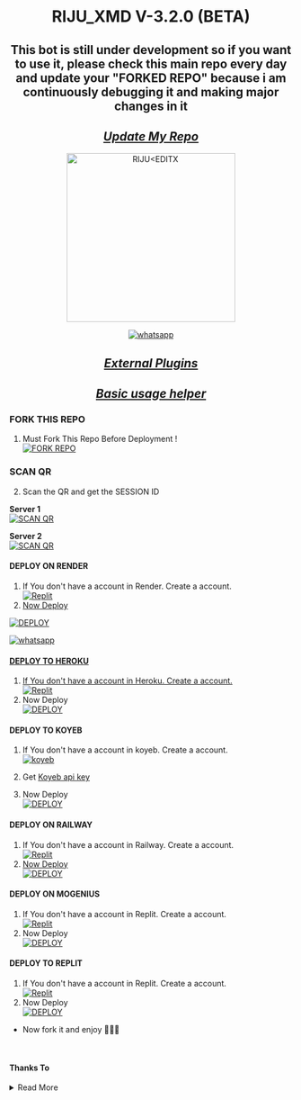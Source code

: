 <p align="center"> 
      <h1 align="center">RIJU_XMD V-3.2.0 (BETA)</h1>
      <h2 align="center">This bot is still under development so if you want to use it, please check this main repo every day and update your "FORKED REPO" because i am continuously debugging it and making major changes in it</h2>
     <div align="center">
           
## _[Update My Repo](https://github.com/rijubiswas2/RIJU_EDITX/wiki/FORK-UPDATE)_
</div>
  <a href="https://x-bot-md-qr.koyeb.app">
        <p align="center">
   <img alt="RIJU<EDITX" height="300" src="https://i.imgur.com/xi2j9dW.jpeg">
              </p>
  </a>
</p>
   
<p align="center">

  <a aria-label="Join our group" href="https://chat.whatsapp.com/ESyS6Vf6EvbFgairPsIDdL" target="_blank">
    <img alt="whatsapp" src="https://img.shields.io/badge/Join Group-25D366?style=for-the-badge&logo=whatsapp&logoColor=white" />
  </a>

  
<p align="center">
  
<div align="center">

## _[External Plugins](https://github.com/A-S-W-I-N-S-P-A-R-K-Y/X-BOT-MD/wiki)_
      
## _[Basic usage helper](https://github.com/A-S-W-I-N-S-P-A-R-K-Y/X-BOT-MD/wiki)_
</div>

### FORK THIS REPO

1. Must Fork This Repo Before Deployment !
   <br> 
<a href="https://github.com/rijubiswas2/RIJU_EDITX/fork"><img title="FORK REPO" src="https://img.shields.io/badge/FORK REPO-h?color=black&style=for-the-badge&logo=stackshare"></a>



### SCAN QR

2. Scan the QR and get the SESSION ID
   <br>
   
**Server 1**  
<a href='https://https-RIJU_EDITX-qr-2.onrender.com' target="_blank">
    <img alt='SCAN QR' src='https://img.shields.io/badge/Scan_qr-100000?style=for-the-badge&logo=scan&logoColor=white&labelColor=black&color=black'/>
</a>

**Server 2**  
<a href='https://https-x-bot-md-qr-2.onrender.com' target="_blank">
    <img alt='SCAN QR' src='https://img.shields.io/badge/Scan_qr-100000?style=for-the-badge&logo=scan&logoColor=white&labelColor=black&color=black'/>
</a>

#### DEPLOY ON RENDER

1. If You don't have a account in Render. Create a account.
    <br>
<a href='https://render.com' target="_blank"><img alt='Replit' src='https://img.shields.io/badge/-Create-black?style=for-the-badge&logo=render'/>
2. Now Deploy
    
<a href='https://dashboard.render.com/blueprint/new?repo=https://github.com/A-S-W-I-N-S-P-A-R-K-Y/X-BOT-MD' target="_blank"><img alt='DEPLOY' src='https://img.shields.io/badge/-DEPLOY-black?style=for-the-badge&logo=render'/></a>
<br>


<a aria-label="If any help" href="https://wa.me/917364934516?text=⎯꯭̽👀🐼RIJU" target="_blank">
    <img alt="whatsapp" src="https://img.shields.io/badge/Tutorial-FF0000?style=for-the-badge&logo=youtube&logoColor=white" />


#### DEPLOY TO HEROKU 

1. If You don't have a account in Heroku. Create a account.
    <br>
<a href='https://heroku.com' target="_blank"><img alt='Replit' src='https://img.shields.io/badge/-Create-black?style=for-the-badge&logo=heroku'/></a>
   <br>
2. Now Deploy
    <br>
<a href='https://heroku.com/deploy?template=https://github.com/A-S-W-I-N-S-P-A-R-K-Y/X-BOT-MD' target="_blank"><img alt='DEPLOY' src='https://img.shields.io/badge/-DEPLOY-black?style=for-the-badge&logo=heroku'/></a>

#### DEPLOY TO KOYEB 

1. If You don't have a account in koyeb. Create a account.
    <br>
<a href='https://app.koyeb.com/auth/signup' target="_blank"><img alt='koyeb' src='https://img.shields.io/badge/-Create-black?style=for-the-badge&logo=koyeb'/></a>

2. Get [Koyeb api key](https://app.koyeb.com/account/api)

4. Now Deploy
    <br>
<a href='https://app.koyeb.com/services/deploy?type=git&repository=github.com/A-S-W-I-N-S-P-A-R-K-Y/X-BOT-MD&branch=main&name=xbotmd&builder=dockerfile&env[SESSION_ID]=%20&env[WORK_TYPE]=private&env[HANDLERS]=.&env[BOT_INFO]=X-BOT-MD;ASWIN%20SPARKY;https://i.imgur.com/xi2j9dW.jpeg&env[SUDO]=917012984396&env[STICKER_DATA]=SPARKY&env[DATABASE_URL]' target="_blank"><img alt='DEPLOY' src='https://img.shields.io/badge/-DEPLOY-black?style=for-the-badge&logo=koyeb'/></a>

#### DEPLOY ON RAILWAY

1. If You don't have a account in Railway. Create a account.
    <br>
<a href='https://railway.app' target="_blank"><img alt='Replit' src='https://img.shields.io/badge/-Create-black?style=for-the-badge&logo=railway'/>
2. Now Deploy
    <br>
<a href='https://railway.app' target="_blank"><img alt='DEPLOY' src='https://img.shields.io/badge/-DEPLOY-black?style=for-the-badge&logo=railway'/></a>



#### DEPLOY ON MOGENIUS

1. If You don't have a account in Replit. Create a account.
    <br>
<a href='https://mogenius.com' target="_blank"><img alt='Replit' src='https://img.shields.io/badge/-Create-black?style=for-the-badge&logo=genius'/></a>
2. Now Deploy
    <br>
<a href='https://mogenius.com' target="_blank"><img alt='DEPLOY' src='https://img.shields.io/badge/-DEPLOY-black?style=for-the-badge&logo=genius'/></a>

#### DEPLOY TO REPLIT 

1. If You don't have a account in Replit. Create a account.
    <br>
<a href='https://www.replit.com/' target="_blank"><img alt='Replit' src='https://img.shields.io/badge/-Create-black?style=for-the-badge&logo=replit'/></a>
   <br>
2. Now Deploy
    <br>
<a href='https://replit.com/github/rijubiswas2/RIJU_EDITX' target="_blank"><img alt='DEPLOY' src='https://img.shields.io/badge/-IMPORT-black?style=for-the-badge&logo=replit'/></a>

* Now fork it and enjoy 🗿🙌🏻
<br>

#### Thanks To

<details close>
<summary>Read More</summary>

<br>

* [`RIJU`](https://wa.me/917364934516?text=⎯꯭̽👀🐼RIJU)
* [`VIPER`](https://github.com/rijubiswas2)
* [`KICHU`](https://github.com/KichExe)
 </details>
 
